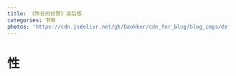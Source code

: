 ```yaml
---
title: 《昨日的世界》读后感
categories: 书单
photos: 'https://cdn.jsdelivr.net/gh/Baokker/cdn_for_blog/blog_imgs/defaultImages.jpg'
---
```




# 性
